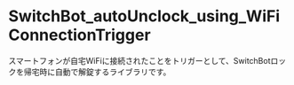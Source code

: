 # SwitchBot_autoUnclock_using_WiFiConnectionTrigger

スマートフォンが自宅WiFiに接続されたことをトリガーとして、SwitchBotロックを帰宅時に自動で解錠するライブラリです。
